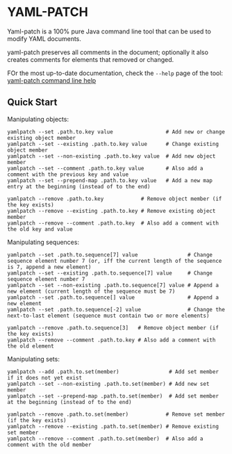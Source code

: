 # YAML-PATCH

Yaml-patch is a 100% pure Java command line tool that can be used to modify YAML documents.

yaml-patch preserves all comments in the document; optionally it also creates comments for elements that removed or changed.

FOr the most up-to-date documentation, check the `--help` page of the tool: [yaml-patch command line help](https://aunkrig.github.io/yaml-patch/Main.main(String[]).html)

## Quick Start

Manipulating objects:

    yamlpatch --set .path.to.key value                 # Add new or change existing object member
    yamlpatch --set --existing .path.to.key value      # Change existing object member
    yamlpatch --set --non-existing .path.to.key value  # Add new object member
    yamlpatch --set --comment .path.to.key value       # Also add a comment with the previous key and value
    yamlpatch --set --prepend-map .path.to.key value   # Add a new map entry at the beginning (instead of to the end)

    yamlpatch --remove .path.to.key            # Remove object member (if the key exists)
    yamlpatch --remove --existing .path.to.key # Remove existing object member
    yamlpatch --remove --comment .path.to.key  # Also add a comment with the old key and value

Manipulating sequences:

    yamlpatch --set .path.to.sequence[7] value                # Change sequence element number 7 (or, iff the current length of the sequence is 7, append a new element)
    yamlpatch --set --existing .path.to.sequence[7] value     # Change sequence element number 7
    yamlpatch --set --non-existing .path.to.sequence[7] value # Append a new element (current length of the sequence must be 7)
    yamlpatch --set .path.to.sequence[] value                 # Append a new element
    yamlpatch --set .path.to.sequence[-2] value               # Change the next-to-last element (sequence must contain two or more elements)

    yamlpatch --remove .path.to.sequence[3]   # Remove object member (if the key exists)
    yamlpatch --remove --comment .path.to.key # Also add a comment with the old element

Manipulating sets:

    yamlpatch --add .path.to.set(member)                # Add set member if it does not yet exist
    yamlpatch --set --non-existing .path.to.set(member) # Add new set member
    yamlpatch --set --prepend-map .path.to.set(member)  # Add set member at the beginning (instead of to the end)

    yamlpatch --remove .path.to.set(member)            # Remove set member (if the key exists)
    yamlpatch --remove --existing .path.to.set(member) # Remove existing set member
    yamlpatch --remove --comment .path.to.set(member)  # Also add a comment with the old member

